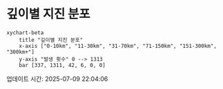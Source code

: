 # 깊이별 지진 분포

```mermaid
xychart-beta
    title "깊이별 지진 분포"
    x-axis ["0-10km", "11-30km", "31-70km", "71-150km", "151-300km", "300km+"]
    y-axis "발생 횟수" 0 --> 1313
    bar [337, 1311, 42, 6, 0, 0]
```

업데이트 시간: 2025-07-09 22:04:06
